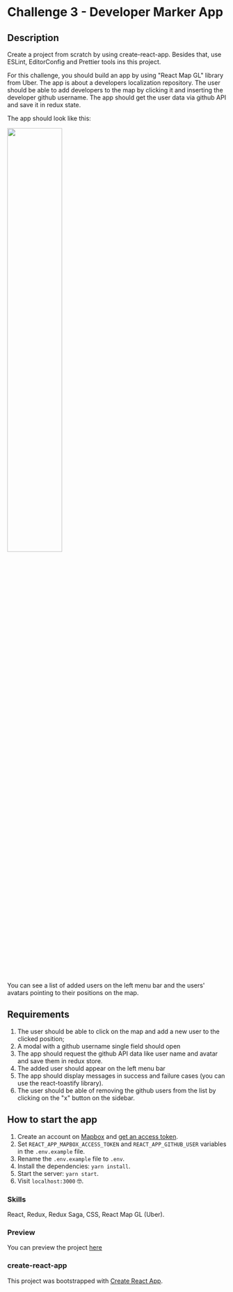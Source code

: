 # Challenge 3 - Developer Marker App

## Description
Create a project from scratch by using create-react-app. Besides that, use ESLint, EditorConfig and Prettier tools ins this project.

For this challenge, you should build an app by using "React Map GL" library from Uber. The app is about a developers localization repository. The user should be able to add developers to the map by clicking it and inserting the developer github username. The app should get the user data via github API and save it in redux state.

The app should look like this:

<img src="https://user-images.githubusercontent.com/12154623/57223568-e5c6a580-6fdc-11e9-9970-4eb7c9f10ffd.png" height="50%" width="50%" >

You can see a list of added users on the left menu bar and the users' avatars pointing to their positions on the map.

## Requirements
1. The user should be able to click on the map and add a new user to the clicked position;
2. A modal with a github username single field should open
3. The app should request the github API data like user name and avatar and save them in redux store.
4. The added user should appear on the left menu bar
5. The app should display messages in success and failure cases (you can use the react-toastify library).
6. The user should be able of removing the github users from the list by clicking on the "x" button on the sidebar.

## How to start the app
1. Create an account on [Mapbox](https://www.mapbox.com/) and [get an access token](https://docs.mapbox.com/help/how-mapbox-works/access-tokens/).
2. Set `REACT_APP_MAPBOX_ACCESS_TOKEN` and `REACT_APP_GITHUB_USER` variables in the `.env.example` file.
3. Rename the `.env.example` file to `.env`.
4. Install the dependencies: `yarn install`.
5. Start the server: `yarn start`.
6. Visit `localhost:3000` :nerd_face:.

### Skills
React, Redux, Redux Saga, CSS, React Map GL (Uber).

### Preview
You can preview the project [here]()

### create-react-app
This project was bootstrapped with [Create React App](https://github.com/facebook/create-react-app).

